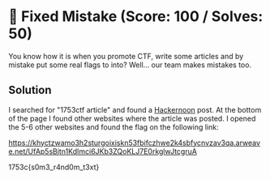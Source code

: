 # 🙈 Fixed Mistake (Score: 100 / Solves: 50)

You know how it is when you promote CTF, write some articles and by mistake put some real flags to into? Well... our team makes mistakes too.

## Solution

I searched for "1753ctf article" and found a [Hackernoon](https://hackernoon.com/so-you-want-to-be-a-hacker) post. At the bottom of the page I found other websites where the article was posted. I opened the 5-6 other websites and found the flag on the following link:

https://khyctzwamo3h2sturgoixiskn53fbifczhwe2k4sbfycnvzav3qa.arweave.net/UfAp5sBjtn1KdImci6JKb3ZQoKLJ7E0rkglwJtcgruA

1753c{s0m3_r4nd0m_t3xt}
